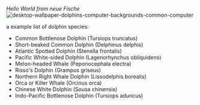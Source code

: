 *Hello World from neue Fische*
![desktop-wallpaper-dolphins-computer-backgrounds-common-computer](https://user-images.githubusercontent.com/102250825/232495777-855968ee-63bb-4b31-893b-ba5d68c36243.jpg)

a example list of dolphin species:

 - Common Bottlenose Dolphin (Tursiops truncatus)
 - Short-beaked Common Dolphin (Delphinus delphis)
 - Atlantic Spotted Dolphin (Stenella frontalis)
 - Pacific White-sided Dolphin (Lagenorhynchus obliquidens)
 - Melon-headed Whale (Peponocephala electra)
 - Risso's Dolphin (Grampus griseus)
 - Northern Right Whale Dolphin (Lissodelphis borealis)
 - Orca or Killer Whale (Orcinus orca)
 - Chinese White Dolphin (Sousa chinensis)
 - Indo-Pacific Bottlenose Dolphin (Tursiops aduncus)
